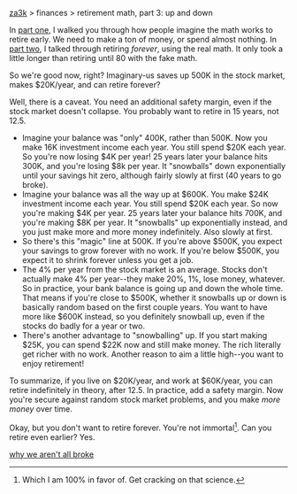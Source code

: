 [za3k](/) > finances > retirement math, part 3: up and down

In [part one](/articles/retirement_math1), I walked you through how people imagine the math works to retire early. We need to make a ton of money, or spend almost nothing.
In [part two](/articles/retirement_math2), I talked through retiring *forever*, using the real math. It only took a little longer than retiring until 80 with the fake math.

So we're good now, right? Imaginary-us saves up 500K in the stock market, makes $20K/year, and can retire forever?

Well, there is a caveat. You need an additional safety margin, even if the stock market doesn't collapse. You probably want to retire in 15 years, not 12.5.

- Imagine your balance was "only" 400K, rather than 500K. Now you make 16K investment income each year. You still spend $20K each year. So you're now losing $4K per year! 25 years later your balance hits 300K, and you're losing $8k per year. It "snowballs" down exponentially until your savings hit zero, although fairly slowly at first (40 years to go broke).
- Imagine your balance was all the way up at $600K. You make $24K investment income each year. You still spend $20K each year. So now you're making $4K per year. 25 years later your balance hits 700K, and you're making $8K per year. It "snowballs" up exponentially instead, and you just make more and more money indefinitely. Also slowly at first.
- So there's this "magic" line at 500K. If you're above $500K, you expect your savings to grow forever with no work. If you're below $500K, you expect it to shrink forever unless you get a job.
- The 4% per year from the stock market is an average. Stocks don't actually make 4% per year--they make 20%, 1%, lose money, whatever. So in practice, your bank balance is going up and down the whole time. That means if you're close to $500K, whether it snowballs up or down is basically random based on the first couple years. You want to have more like $600K instead, so you definitely snowball up, even if the stocks do badly for a year or two.
- There's another advantage to "snowballing" up. If you start making $25K, you can spend $22K now and still make money. The rich literally get richer with no work. Another reason to aim a little high--you want to enjoy retirement!

To summarize, if you live on $20K/year, and work at $60K/year, you can retire indefinitely in theory, after 12.5. In practice, add a safety margin. Now you're secure against random stock market problems, and you make *more money* over time.

Okay, but you don't want to retire forever. You're not immortal[^2]. Can you retire even earlier? Yes.

[why we aren't all broke](/retirment_math4.md)

[^2]: Which I am 100% in favor of. Get cracking on that science.

